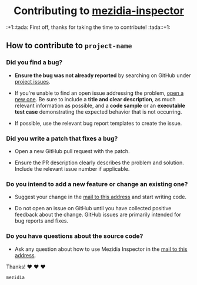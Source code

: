 <h1 align="center">
    Contributing to <a href="https://github.com/mezidia/mezidia-inspector/issues">mezidia-inspector</a>
</h1>
:+1::tada: First off, thanks for taking the time to contribute! :tada::+1:

## How to contribute to `project-name`

### **Did you find a bug?**

* **Ensure the bug was not already reported** by searching on GitHub under [project issues](https://github.com/mezidia/mezidia-inspector/issues).

* If you're unable to find an open issue addressing the problem, [open a new one](https://github.com/mezidia/mezidia-inspector/issues/new). Be sure to include a **title and clear description**, as much relevant information as possible, and a **code sample** or an **executable test case** demonstrating the expected behavior that is not occurring.

* If possible, use the relevant bug report templates to create the issue.

### **Did you write a patch that fixes a bug?**

* Open a new GitHub pull request with the patch.

* Ensure the PR description clearly describes the problem and solution. Include the relevant issue number if applicable.

### **Do you intend to add a new feature or change an existing one?**

* Suggest your change in the [mail to this address](mailto:mezidiaofficial@gmail.com) and start writing code.

* Do not open an issue on GitHub until you have collected positive feedback about the change. GitHub issues are primarily intended for bug reports and fixes.

### **Do you have questions about the source code?**

* Ask any question about how to use Mezidia Inspector in the [mail to this address](mailto:mezidiaofficial@gmail.com).

Thanks! :heart: :heart: :heart:

`mezidia`
